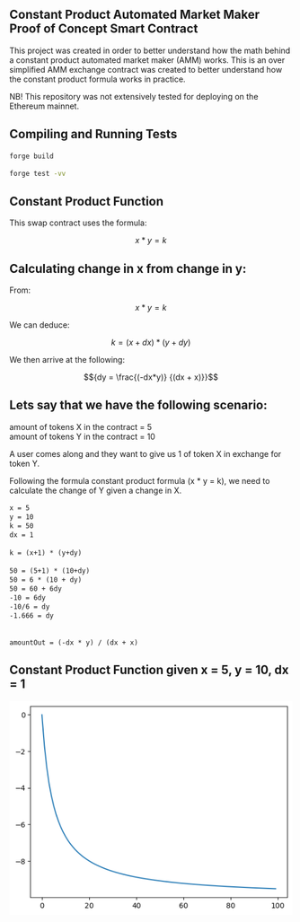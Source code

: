 ## Constant Product Automated Market Maker Proof of Concept Smart Contract

This project was created in order to better understand how the math behind a constant product automated market maker (AMM) works. This is an over simplified AMM exchange contract was created to better understand how the constant product formula works in practice. 

NB! This repository was not extensively tested for deploying on the Ethereum mainnet.


## Compiling and Running Tests
```sh
forge build
```

```sh
forge test -vv
```


## Constant Product Function

This swap contract uses the formula:  

```math
{x * y = k}
``` 


## Calculating change in x from change in y:

From:  
```math
{x * y = k}
```

We can deduce:  
```math
{k = (x+dx) * (y+dy)} 
```  
  
We then arrive at the following:  
```math
{dy = \frac{(-dx*y)} {(dx + x)}}
```  




## Lets say that we have the following scenario:  

amount of tokens X in the contract = 5  
amount of tokens Y in the contract = 10  

A user comes along and they want to give us 1 of token X in exchange for token Y.

Following the formula constant product formula (x * y = k), we need to calculate the change of Y given a change in X.  

```
x = 5
y = 10
k = 50
dx = 1 

k = (x+1) * (y+dy)

50 = (5+1) * (10+dy)
50 = 6 * (10 + dy)
50 = 60 + 6dy
-10 = 6dy
-10/6 = dy
-1.666 = dy


amountOut = (-dx * y) / (dx + x)
```

## Constant Product Function given x = 5, y = 10, dx = 1

<p align="center">
   <img src="./doc/curve.png">
</p>



